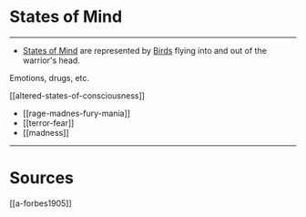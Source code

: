 # States of Mind

---

- [States of Mind](states-of-mind.md) are represented by [Birds](birds-flying-flight) flying into and out of the warrior's head.

Emotions, drugs, etc.

[[altered-states-of-consciousness]]

- [[rage-madnes-fury-mania]]
- [[terror-fear]]
- [[madness]]

---

# Sources
[[a-forbes1905]]